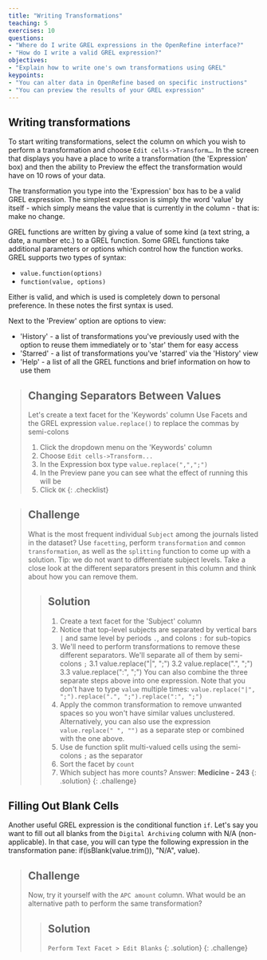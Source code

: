 ```yaml
---
title: "Writing Transformations"
teaching: 5
exercises: 10
questions:
- "Where do I write GREL expressions in the OpenRefine interface?"
- "How do I write a valid GREL expression?"
objectives:
- "Explain how to write one's own transformations using GREL"
keypoints:
- "You can alter data in OpenRefine based on specific instructions"
- "You can preview the results of your GREL expression"
---
```


## Writing transformations

To start writing transformations, select the column on which you wish to perform a transformation and choose ```Edit cells->Transform…```. In the screen that displays you have a place to write a transformation (the 'Expression' box) and then the ability to Preview the effect the transformation would have on 10 rows of your data.

The transformation you type into the 'Expression' box has to be a valid GREL expression. The simplest expression is simply the word 'value' by itself - which simply means the value that is currently in the column - that is: make no change.

GREL functions are written by giving a value of some kind (a text string, a date, a number etc.) to a GREL function. Some GREL functions take additional parameters or options which control how the function works. GREL supports two types of syntax:

* ```value.function(options)```
* ```function(value, options)```

Either is valid, and which is used is completely down to personal preference. In these notes the first syntax is used.

Next to the 'Preview' option are options to view:

* 'History' - a list of transformations you've previously used with the option to reuse them immediately or to 'star' them for easy access
* 'Starred' - a list of transformations you've 'starred' via the 'History' view
* 'Help' - a list of all the GREL functions and brief information on how to use them

>## Changing Separators Between Values
>Let's create a text facet for the 'Keywords' column 
>Use Facets and the GREL expression ```value.replace()``` to replace the commas by semi-colons
>1. Click the dropdown menu on the 'Keywords' column
>2. Choose ```Edit cells->Transform...```
>3. In the Expression box type ```value.replace(",",";")```
>4. In the Preview pane you can see what the effect of running this will be
>5. Click ```OK```
{: .checklist}

>## Challenge
>What is the most frequent individual `Subject` among the journals listed in the dataset?
>Use `facetting`, perform `transformation` and `common transformation`, as well as the `splitting` function to come up with a solution. Tip: we do not want to differentiate subject levels. Take a close look at the different separators present in this column and think about how you can remove them.
>>## Solution
>>1. Create a text facet for the 'Subject' column
>>2. Notice that top-level subjects are separated by vertical bars `|` and same level by periods `.`, and colons `:` for sub-topics
>>3. We'll need to perform transformations to remove these different separators. We'll separate all of them by semi-colons `;`
3.1 value.replace("|", ";")
3.2 value.replace(".", ";")
3.3 value.replace(":", ";")
>>You can also combine the three separate steps above into one expression. Note that you don't have to type `value` multiple times: `value.replace("|", ";").replace(".", ";").replace(":", ";")`
>>4. Apply the common transformation to remove unwanted spaces so you won't have similar values unclustered. Alternatively, you can also use the expression `value.replace(" ", "")` as a separate step or combined with the one above.
>>5. Use de function split multi-valued cells using the semi-colons `;` as the separator
>>6. Sort the facet by `count`
>>7. Which subject has more counts? Answer: **Medicine - 243**
>{: .solution}
{: .challenge}

## Filling Out Blank Cells
Another useful GREL expression is the conditional function `if`. Let's say you want to fill out all blanks from the `Digital Archiving` column with N/A (non-applicable). In that case, you will can type the following expression in the transformation pane:
if(isBlank(value.trim()), "N/A", value).

>## Challenge
>Now, try it yourself with the `APC amount` column. What would be an alternative path to perform the same transformation?
>>## Solution 
>>`Perform Text Facet > Edit Blanks`
>{: .solution}
{: .challenge}
